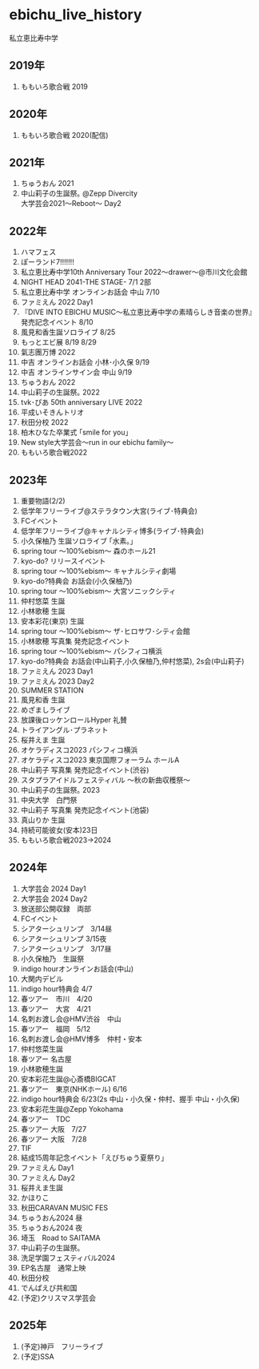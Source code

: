 # ebichu_live_history
私立恵比寿中学  
## 2019年
1. ももいろ歌合戦 2019  
## 2020年
1. ももいろ歌合戦 2020(配信)  
## 2021年
1. ちゅうおん 2021  
2. 中山莉子の生誕祭｡ @Zepp Divercity  
大学芸会2021～Reboot～ Day2  
## 2022年
1. ハマフェス  
2. ぽーランド7!!!!!!!  
3. 私立恵比寿中学10th Anniversary Tour 2022～drawer～@市川文化会館  
4. NIGHT HEAD 2041-THE STAGE- 7/1 2部  
5. 私立恵比寿中学 オンラインお話会 中山 7/10    
6. ファミえん 2022 Day1  
7. 『DIVE INTO EBICHU MUSIC～私立恵比寿中学の素晴らしき音楽の世界』 発売記念イベント 8/10   
8. 風見和香生誕ソロライブ 8/25  
9. もっとエビ展  8/19 8/29  
10. 氣志團万博 2022  
11. 中吉 オンラインお話会 小林･小久保 9/19  
12. 中吉 オンラインサイン会 中山 9/19  
13. ちゅうおん 2022  
14. 中山莉子の生誕祭｡ 2022  
15. tvk･ぴあ 50th anniversary LIVE 2022  
16. 平成いそきんトリオ  
17. 秋田分校 2022   
18. 柏木ひなた卒業式 ｢smile for you｣  
19. New style大学芸会～run in our ebichu family～  
20. ももいろ歌合戦2022  
## 2023年
1. 重要物語(2/2)  
2. 低学年フリーライブ@ステラタウン大宮(ライブ･特典会)  
3. FCイベント  
4. 低学年フリーライブ@キャナルシティ博多(ライブ･特典会)  
5. 小久保柚乃 生誕ソロライブ ｢水素｡｣  
6. spring tour 〜100%ebism〜 森のホール21  
7. kyo-do? リリースイベント  
8. spring tour 〜100%ebism〜 キャナルシティ劇場  
9. kyo-do?特典会 お話会(小久保柚乃)  
10. spring tour 〜100%ebism〜 大宮ソニックシティ  
11. 仲村悠菜 生誕  
12. 小林歌穂 生誕  
13. 安本彩花(東京) 生誕  
14. spring tour ～100%ebism～ ザ･ヒロサワ･シティ会館  
15. 小林歌穂 写真集 発売記念イベント  
16. spring tour 〜100%ebism〜 パシフィコ横浜  
17. kyo-do?特典会 お話会(中山莉子,小久保柚乃,仲村悠菜), 2s会(中山莉子)  
18. ファミえん 2023 Day1  
19. ファミえん 2023 Day2  
20. SUMMER STATION  
21. 風見和香 生誕  
22. めざましライブ    
23. 放課後ロッケンロールHyper 礼賛  
24. トライアングル･プラネット  
25. 桜井えま 生誕  
26. オケラディスコ2023 パシフィコ横浜  
27. オケラディスコ2023 東京国際フォーラム ホールA  
28. 中山莉子 写真集 発売記念イベント(渋谷)  
29. スタプラアイドルフェスティバル ～秋の新曲収穫祭～  
30. 中山莉子の生誕祭｡ 2023    
31. 中央大学　白門祭  
32. 中山莉子 写真集 発売記念イベント(池袋)  
33. 真山りか 生誕  
34. 持続可能彼女(安本)23日  
35. ももいろ歌合戦2023→2024  


## 2024年  
1. 大学芸会 2024 Day1  
2. 大学芸会 2024 Day2  
3. 放送部公開収録　両部  
4. FCイベント  
5. シアターシュリンプ　3/14昼  
6. シアターシュリンプ 3/15夜  
7. シアターシュリンプ　3/17昼  
8. 小久保柚乃　生誕祭  
9. indigo hourオンラインお話会(中山)  
10. 大関内デビル  
11. indigo hour特典会 4/7  
12. 春ツアー　市川　4/20  
13. 春ツアー　大宮　4/21  
14. 名刺お渡し会@HMV渋谷　中山  
15. 春ツアー　福岡　5/12  
16. 名刺お渡し会@HMV博多　仲村・安本  
17. 仲村悠菜生誕  
18. 春ツアー 名古屋  
19. 小林歌穂生誕  
20. 安本彩花生誕@心斎橋BIGCAT   
21. 春ツアー　東京(NHKホール) 6/16  
22. indigo hour特典会 6/23(2s 中山・小久保・仲村、握手 中山・小久保)  
23. 安本彩花生誕@Zepp Yokohama   
24. 春ツアー　TDC  
25. 春ツアー 大阪　7/27  
26. 春ツアー 大阪　7/28  
27. TIF  
28. 結成15周年記念イベント「えびちゅう夏祭り」  
29. ファミえん Day1  
30. ファミえん Day2  
31. 桜井えま生誕  
32. かほりこ  
32. 秋田CARAVAN MUSIC FES  
33. ちゅうおん2024 昼  
34. ちゅうおん2024 夜  
35. 埼玉　Road to SAITAMA  
36. 中山莉子の生誕祭。  
37. 洗足学園フェスティバル2024  
38. EP名古屋　通常上映    
38. 秋田分校  
39. でんぱえび共和国  
40. (予定)クリスマス学芸会

## 2025年
1. (予定)神戸　フリーライブ  
2. (予定)SSA  








